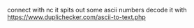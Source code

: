 connect with nc it spits out some ascii numbers decode it with https://www.duplichecker.com/ascii-to-text.php